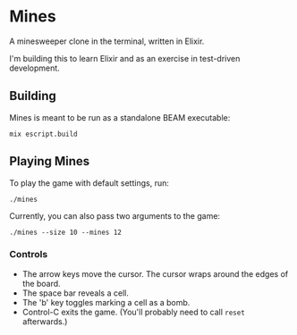 # Mines

A minesweeper clone in the terminal, written in Elixir.

I'm building this to learn Elixir and as an exercise in test-driven development.

## Building

Mines is meant to be run as a standalone BEAM executable:

    mix escript.build

## Playing Mines

To play the game with default settings, run:

    ./mines

Currently, you can also pass two arguments to the game:

    ./mines --size 10 --mines 12

### Controls

* The arrow keys move the cursor. The cursor wraps around the edges of the board.
* The space bar reveals a cell.
* The 'b' key toggles marking a cell as a bomb.
* Control-C exits the game. (You'll probably need to call `reset` afterwards.)
